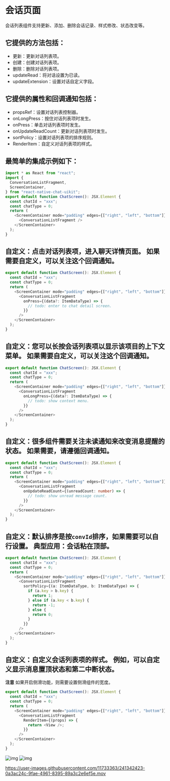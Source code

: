 # 会话页面

会话列表组件支持更新、添加、删除会话记录、样式修改、状态改变等。

## 它提供的方法包括：

- 更新：更新对话列表项。
- 创建：创建对话列表项。
- 删除：删除对话列表项。
- updateRead：将对话设置为已读。
- updateExtension：设置对话自定义字段。

## 它提供的属性和回调通知包括：

- propsRef：设置对话列表控制器。
- onLongPress：按住对话列表项时发生。
- onPress：单击对话列表项时发生。
- onUpdateReadCount：更新对话列表项时发生。
- sortPolicy：设置对话列表项的排序规则。
- RenderItem：自定义对话列表项的样式。

## 最简单的集成示例如下：

```typescript
import * as React from "react";
import {
  ConversationListFragment,
  ScreenContainer,
} from "react-native-chat-uikit";
export default function ChatScreen(): JSX.Element {
  const chatId = "xxx";
  const chatType = 0;
  return (
    <ScreenContainer mode="padding" edges={["right", "left", "bottom"]}>
      <ConversationListFragment />
    </ScreenContainer>
  );
}
```

## 自定义：点击对话列表项，进入聊天详情页面。 如果需要自定义，可以关注这个回调通知。

```typescript
export default function ChatScreen(): JSX.Element {
  const chatId = "xxx";
  const chatType = 0;
  return (
    <ScreenContainer mode="padding" edges={["right", "left", "bottom"]}>
      <ConversationListFragment
        onPress={(data?: ItemDataType) => {
          // todo: enter to chat detail screen.
        }}
      />
    </ScreenContainer>
  );
}
```

## 自定义：您可以长按会话列表项以显示该项目的上下文菜单。 如果需要自定义，可以关注这个回调通知。

```typescript
export default function ChatScreen(): JSX.Element {
  const chatId = "xxx";
  const chatType = 0;
  return (
    <ScreenContainer mode="padding" edges={["right", "left", "bottom"]}>
      <ConversationListFragment
        onLongPress={(data?: ItemDataType) => {
          // todo: show context menu.
        }}
      />
    </ScreenContainer>
  );
}
```

## 自定义：很多组件需要关注未读通知来改变消息提醒的状态。 如果需要，请遵循回调通知。

```typescript
export default function ChatScreen(): JSX.Element {
  const chatId = "xxx";
  const chatType = 0;
  return (
    <ScreenContainer mode="padding" edges={["right", "left", "bottom"]}>
      <ConversationListFragment
        onUpdateReadCount={(unreadCount: number) => {
          // todo: show unread message count.
        }}
      />
    </ScreenContainer>
  );
}
```

## 自定义：默认排序是按`convId`排序，如果需要可以自行设置。 典型应用：会话粘在顶部。

```typescript
export default function ChatScreen(): JSX.Element {
  const chatId = "xxx";
  const chatType = 0;
  return (
    <ScreenContainer mode="padding" edges={["right", "left", "bottom"]}>
      <ConversationListFragment
        sortPolicy={(a: ItemDataType, b: ItemDataType) => {
          if (a.key > b.key) {
            return 1;
          } else if (a.key < b.key) {
            return -1;
          } else {
            return 0;
          }
        }}
      />
    </ScreenContainer>
  );
}
```

## 自定义：自定义会话列表项的样式。 例如，可以自定义显示消息置顶状态和第二中断状态。

**注意** 如果开启侧滑功能，则需要设置侧滑组件的宽度。

```typescript
export default function ChatScreen(): JSX.Element {
  const chatId = "xxx";
  const chatType = 0;
  return (
    <ScreenContainer mode="padding" edges={["right", "left", "bottom"]}>
      <ConversationListFragment
        RenderItem={(props) => {
          return <View />;
        }}
      />
    </ScreenContainer>
  );
}
```

![img](./res/contact_list.png)
![img](./res/conversation_list_slide_menu.png)

https://user-images.githubusercontent.com/11733363/241342423-0a3ac24c-9fae-4961-8395-89a3c2e6ef5e.mov
